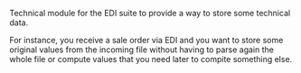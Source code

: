 Technical module for the EDI suite to provide a way to store some
technical data.

For instance, you receive a sale order via EDI and you want to store
some original values from the incoming file without having to parse
again the whole file or compute values that you need later to compite
something else.
